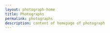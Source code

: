 ```yaml
---
layout: photograph-home
title: Photographs
permalink: photographs
description: content of homepage of photograph
---
```

